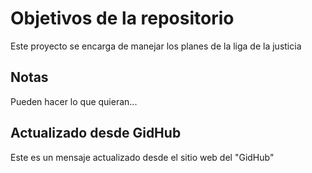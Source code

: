 # Objetivos de la repositorio

Este proyecto se encarga de manejar los planes de la liga de la justicia


## Notas
Pueden hacer lo que quieran...

## Actualizado desde GidHub
Este es un mensaje actualizado desde el sitio web del "GidHub"
